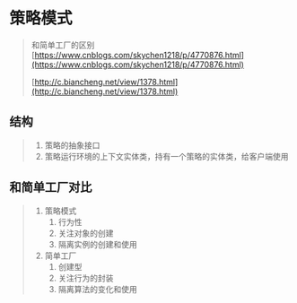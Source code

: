 # 策略模式

> 和简单工厂的区别 [https://www.cnblogs.com/skychen1218/p/4770876.html](https://www.cnblogs.com/skychen1218/p/4770876.html)
>
> [http://c.biancheng.net/view/1378.html](http://c.biancheng.net/view/1378.html)

## 结构

> 1. 策略的抽象接口
> 2. 策略运行环境的上下文实体类，持有一个策略的实体类，给客户端使用

## 和简单工厂对比

> 1. 策略模式
>    1. 行为性
>    2. 关注对象的创建
>    3. 隔离实例的创建和使用
> 2. 简单工厂
>    1. 创建型
>    2. 关注行为的封装
>    3. 隔离算法的变化和使用



